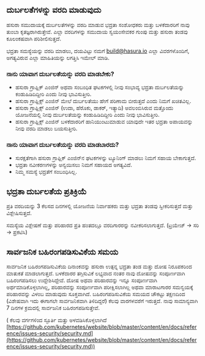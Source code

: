 ## ದುರ್ಬಲತೆಗಳನ್ನು ವರದಿ ಮಾಡುವುದು

ಹಸುರಾ ಸಮುದಾಯಕ್ಕೆ ದುರ್ಬಲತೆಗಳನ್ನು ವರದಿ ಮಾಡುವ ಭದ್ರತಾ ಸಂಶೋಧಕರು ಮತ್ತು ಬಳಕೆದಾರರಿಗೆ ನಾವು ತುಂಬಾ ಕೃತಜ್ಞರಾಗಿರುತ್ತೇವೆ. ಎಲ್ಲಾ ವರದಿಗಳನ್ನು ಸಮುದಾಯ ಸ್ವಯಂಸೇವಕರ ಗುಂಪು ಮತ್ತು ಹಸುರಾ ತಂಡವು ಕೂಲಂಕಷವಾಗಿ ಪರಿಶೀಲಿಸುತ್ತದೆ.

ಭದ್ರತಾ ಸಮಸ್ಯೆಯನ್ನು ವರದಿ ಮಾಡಲು, ದಯವಿಟ್ಟು ನಮಗೆ [build@hasura.io](mailto:build@hasura.io) ಎಲ್ಲಾ ವಿವರಗಳೊಂದಿಗೆ, ಅಗತ್ಯವಿರುವ ಎಲ್ಲಾ ಮಾಹಿತಿಯನ್ನು ಲಗತ್ತಿಸಿ ಇಮೇಲ್ ಮಾಡಿ.

### ನಾನು ಯಾವಾಗ ದುರ್ಬಲತೆಯನ್ನು ವರದಿ ಮಾಡಬೇಕು?

- ಹಸುರಾ ಗ್ರಾಫ್ಲಿಕ್ ಎಂಜಿನ್ ಅಥವಾ ಸಂಬಂಧಿತ ಘಟಕಗಳಲ್ಲಿ ನೀವು ಸಂಭಾವ್ಯ ಭದ್ರತಾ ದುರ್ಬಲತೆಯನ್ನು ಕಂಡುಹಿಡಿದಿದ್ದೀರಿ ಎಂದು ನೀವು ಭಾವಿಸುತ್ತೀರಿ.
- ಹಸುರಾ ಗ್ರಾಫ್ಲಿಕ್ಸ್ ಎಂಜಿನ್ ಮೇಲೆ ದುರ್ಬಲತೆಯು ಹೇಗೆ ಪರಿಣಾಮ ಬೀರುತ್ತದೆ ಎಂದು ನಿಮಗೆ ಖಚಿತವಿಲ್ಲ.
- ಹಸುರಾ ಗ್ರಾಫ್ಲಿಕ್ಸ್ ಎಂಜಿನ್ (ಉದಾ, ಹೆರೊಕು, ಡಾಕರ್, ಇತ್ಯಾದಿ) ಅವಲಂಬಿಸಿರುವ ಮತ್ತೊಂದು ಯೋಜನೆಯಲ್ಲಿ ನೀವು ದುರ್ಬಲತೆಯನ್ನು ಕಂಡುಹಿಡಿದಿದ್ದೀರಿ ಎಂದು ನೀವು ಭಾವಿಸುತ್ತೀರಿ.
- ಹಸುರಾ ಗ್ರಾಫ್ಲಿಕ್ಸ್ ಎಂಜಿನ್ ಬಳಕೆದಾರರಿಗೆ ಹಾನಿಯುಂಟುಮಾಡುವ ಯಾವುದೇ ಇತರ ಭದ್ರತಾ ಅಪಾಯವನ್ನು ನೀವು ವರದಿ ಮಾಡಲು ಬಯಸುತ್ತೀರಿ.

### ನಾನು ಯಾವಾಗ ದುರ್ಬಲತೆಯನ್ನು ವರದಿ ಮಾಡಬಾರದು?

- ಸುರಕ್ಷತೆಗಾಗಿ ಹಸುರಾ ಗ್ರಾಫ್ಲಿಕ್ ಎಂಜಿನ್‌ನ ಘಟಕಗಳನ್ನು ಟ್ಯೂನಿಂಗ್ ಮಾಡಲು ನಿಮಗೆ ಸಹಾಯ ಬೇಕಾಗುತ್ತದೆ.
- ಭದ್ರತಾ ನವೀಕರಣಗಳನ್ನು ಅನ್ವಯಿಸಲು ನಿಮಗೆ ಸಹಾಯದ ಅಗತ್ಯವಿದೆ.
- ನಿಮ್ಮ ಸಮಸ್ಯೆ ಭದ್ರತೆಗೆ ಸಂಬಂಧಿಸಿಲ್ಲ.

## ಭದ್ರತಾ ದುರ್ಬಲತೆಯ ಪ್ರತಿಕ್ರಿಯೆ

ಪ್ರತಿ ವರದಿಯನ್ನು 3 ಕೆಲಸದ ದಿನಗಳಲ್ಲಿ ಯೋಜನೆಯ ನಿರ್ವಾಹಕರು ಮತ್ತು ಭದ್ರತಾ ತಂಡವು ಸ್ವೀಕರಿಸುತ್ತದೆ ಮತ್ತು ವಿಶ್ಲೇಷಿಸುತ್ತದೆ.

ಸಮಸ್ಯೆಯ ವಿಶ್ಲೇಷಣೆ ಮತ್ತು ಪರಿಹಾರದ ಪ್ರತಿ ಹಂತದಲ್ಲೂ ವರದಿಗಾರರನ್ನು ನವೀಕರಿಸಲಾಗುತ್ತದೆ. (ಟ್ರಯೇಜ್ -> ಸರಿ -> ಪ್ರಕಟಿಸಿ)

## ಸಾರ್ವಜನಿಕ ಬಹಿರಂಗಪಡಿಸುವಿಕೆಯ ಸಮಯ

ಸಾರ್ವಜನಿಕ ಬಹಿರಂಗಪಡಿಸುವಿಕೆಯ ದಿನಾಂಕವನ್ನು ಹಸುರಾ ಉತ್ಪನ್ನ ಭದ್ರತಾ ತಂಡ ಮತ್ತು ದೋಷ ನಿರೂಪಕರಿಂದ ಮಾತುಕತೆ ಮಾಡಲಾಗುತ್ತದೆ. ಬಳಕೆದಾರರ ತಗ್ಗಿಸುವಿಕೆ ಲಭ್ಯವಾದ ನಂತರ ನಾವು ದೋಷವನ್ನು ಸಂಪೂರ್ಣವಾಗಿ ಬಹಿರಂಗಪಡಿಸಲು ಉದ್ದೇಶಿಸಿದ್ದೇವೆ. ದೋಷ ಅಥವಾ ಪರಿಹಾರವನ್ನು ಇನ್ನೂ ಸಂಪೂರ್ಣವಾಗಿ ಅರ್ಥಮಾಡಿಕೊಳ್ಳಲಾಗಿಲ್ಲ, ಪರಿಹಾರವನ್ನು ಸಂಪೂರ್ಣವಾಗಿ ಪರೀಕ್ಷಿಸಲಾಗಿಲ್ಲ ಅಥವಾ ಮಾರಾಟಗಾರರ ಸಮನ್ವಯಕ್ಕೆ ಪರಿಹಾರವನ್ನು ವಿಳಂಬ ಮಾಡುವುದು ಸೂಕ್ತವಾಗಿದೆ. ಬಹಿರಂಗಪಡಿಸುವಿಕೆಯ ಸಮಯದ ಚೌಕಟ್ಟು ತಕ್ಷಣದಿಂದ (ವಿಶೇಷವಾಗಿ ಇದು ಈಗಾಗಲೇ ಸಾರ್ವಜನಿಕವಾಗಿ ತಿಳಿದಿದ್ದರೆ) ಕೆಲವು ವಾರಗಳವರೆಗೆ ಇರುತ್ತದೆ. ನಾವು ಸಾಮಾನ್ಯವಾಗಿ 7 ದಿನಗಳ ಕ್ರಮದಲ್ಲಿ ಸಾರ್ವಜನಿಕ ಬಹಿರಂಗಪಡಿಸುತ್ತೇವೆ.

(
ಕೆಲವು ವರ್ಗಗಳಿಂದ ಸ್ಫೂರ್ತಿ ಮತ್ತು ಅಳವಡಿಸಿಕೊಳ್ಳಲಾಗಿದೆ [https://github.com/kubernetes/website/blob/master/content/en/docs/reference/issues-security/security.md](https://github.com/kubernetes/website/blob/master/content/en/docs/reference/issues-security/security.md))
